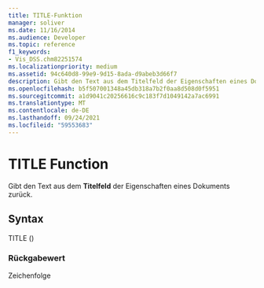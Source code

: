 ```yaml
---
title: TITLE-Funktion
manager: soliver
ms.date: 11/16/2014
ms.audience: Developer
ms.topic: reference
f1_keywords:
- Vis_DSS.chm82251574
ms.localizationpriority: medium
ms.assetid: 94c640d8-99e9-9d15-8ada-d9abeb3d66f7
description: Gibt den Text aus dem Titelfeld der Eigenschaften eines Dokuments zurück.
ms.openlocfilehash: b5f507001348a45db318a7b2f0aa8d508d0f5951
ms.sourcegitcommit: a1d9041c20256616c9c183f7d1049142a7ac6991
ms.translationtype: MT
ms.contentlocale: de-DE
ms.lasthandoff: 09/24/2021
ms.locfileid: "59553683"
---
```

# <a name="title-function"></a>TITLE Function

Gibt den Text aus dem **Titelfeld** der Eigenschaften eines Dokuments zurück. 
  
## <a name="syntax"></a>Syntax

TITLE ()
  
### <a name="return-value"></a>Rückgabewert

Zeichenfolge
  

